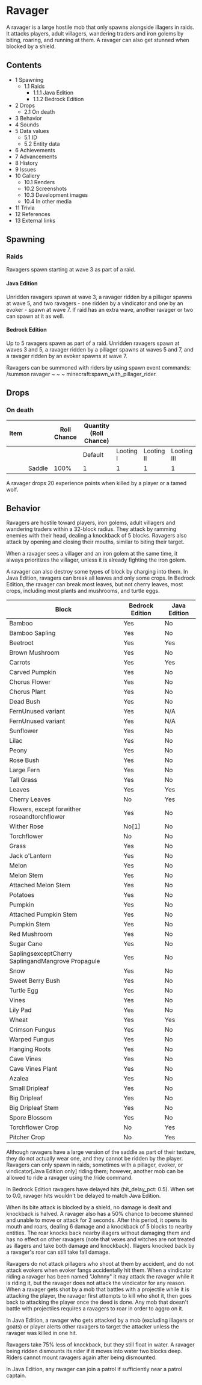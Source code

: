 # Ravager
A ravager is a large hostile mob that only spawns alongside illagers in raids. It attacks players, adult villagers, wandering traders and iron golems by biting, roaring, and running at them. A ravager can also get stunned when blocked by a shield.

## Contents
- 1 Spawning
	- 1.1 Raids
		- 1.1.1 Java Edition
		- 1.1.2 Bedrock Edition
- 2 Drops
	- 2.1 On death
- 3 Behavior
- 4 Sounds
- 5 Data values
	- 5.1 ID
	- 5.2 Entity data
- 6 Achievements
- 7 Advancements
- 8 History
- 9 Issues
- 10 Gallery
	- 10.1 Renders
	- 10.2 Screenshots
	- 10.3 Development images
	- 10.4 In other media
- 11 Trivia
- 12 References
- 13 External links

## Spawning
### Raids
Ravagers spawn starting at wave 3 as part of a raid.

#### Java Edition
Unridden ravagers spawn at wave 3, a ravager ridden by a pillager spawns at wave 5, and two ravagers - one ridden by a vindicator and one by an evoker - spawn at wave 7. If raid has an extra wave, another ravager or two can spawn at it as well.

#### Bedrock Edition
Up to 5 ravagers spawn as part of a raid. Unridden ravagers spawn at waves 3 and 5, a ravager ridden by a pillager spawns at waves 5 and 7, and a ravager ridden by an evoker spawns at wave 7.

Ravagers can be summoned with riders by using spawn event commands:  /summon ravager ~ ~ ~ minecraft:spawn_with_pillager_rider.

## Drops
### On death
| Item |        | Roll Chance | Quantity (Roll Chance) |           |            |             |
|------|--------|-------------|------------------------|-----------|------------|-------------|
|      |        |             | Default                | Looting I | Looting II | Looting III |
|      | Saddle | 100%        | 1                      | 1         | 1          | 1           |

A ravager drops 20 experience points when killed by a player or a tamed wolf.

## Behavior
Ravagers are hostile toward players, iron golems, adult villagers and wandering traders within a 32-block radius. They attack by ramming enemies with their head, dealing a knockback of 5 blocks. Ravagers also attack by opening and closing their mouths, similar to biting their target.

When a ravager sees a villager and an iron golem at the same time, it always prioritizes the villager, unless it is already fighting the iron golem.

A ravager can also destroy some types of block by charging into them. In Java Edition, ravagers can break all leaves and only some crops. In Bedrock Edition, the ravager can break most leaves, but not cherry leaves, most crops, including most plants and mushrooms, and turtle eggs.

| Block                                             | Bedrock Edition | Java Edition |
|---------------------------------------------------|-----------------|--------------|
| Bamboo                                            | Yes             | No           |
| Bamboo Sapling                                    | Yes             | No           |
| Beetroot                                          | Yes             | Yes          |
| Brown Mushroom                                    | Yes             | No           |
| Carrots                                           | Yes             | Yes          |
| Carved Pumpkin                                    | Yes             | No           |
| Chorus Flower                                     | Yes             | No           |
| Chorus Plant                                      | Yes             | No           |
| Dead Bush                                         | Yes             | No           |
| FernUnused variant                                | Yes             | N/A          |
| FernUnused variant                                | Yes             | N/A          |
| Sunflower                                         | Yes             | No           |
| Lilac                                             | Yes             | No           |
| Peony                                             | Yes             | No           |
| Rose Bush                                         | Yes             | No           |
| Large Fern                                        | Yes             | No           |
| Tall Grass                                        | Yes             | No           |
| Leaves                                            | Yes             | Yes          |
| Cherry Leaves                                     | No              | Yes          |
| Flowers, except forwither roseandtorchflower      | Yes             | No           |
| Wither Rose                                       | No[1]           | No           |
| Torchflower                                       | No              | No           |
| Grass                                             | Yes             | No           |
| Jack o'Lantern                                    | Yes             | No           |
| Melon                                             | Yes             | No           |
| Melon Stem                                        | Yes             | No           |
| Attached Melon Stem                               | Yes             | No           |
| Potatoes                                          | Yes             | No           |
| Pumpkin                                           | Yes             | No           |
| Attached Pumpkin Stem                             | Yes             | No           |
| Pumpkin Stem                                      | Yes             | No           |
| Red Mushroom                                      | Yes             | No           |
| Sugar Cane                                        | Yes             | No           |
| SaplingsexceptCherry SaplingandMangrove Propagule | Yes             | No           |
| Snow                                              | Yes             | No           |
| Sweet Berry Bush                                  | Yes             | No           |
| Turtle Egg                                        | Yes             | No           |
| Vines                                             | Yes             | No           |
| Lily Pad                                          | Yes             | No           |
| Wheat                                             | Yes             | Yes          |
| Crimson Fungus                                    | Yes             | No           |
| Warped Fungus                                     | Yes             | No           |
| Hanging Roots                                     | Yes             | No           |
| Cave Vines                                        | Yes             | No           |
| Cave Vines Plant                                  | Yes             | No           |
| Azalea                                            | Yes             | No           |
| Small Dripleaf                                    | Yes             | No           |
| Big Dripleaf                                      | Yes             | No           |
| Big Dripleaf Stem                                 | Yes             | No           |
| Spore Blossom                                     | Yes             | No           |
| Torchflower Crop                                  | No              | Yes          |
| Pitcher Crop                                      | No              | Yes          |


Although ravagers have a large version of the saddle as part of their texture, they do not actually wear one, and they cannot be ridden by the player. Ravagers can only spawn in raids, sometimes with a pillager, evoker, or vindicator‌[Java Edition  only] riding them; however, another mob can be allowed to ride a ravager using the /ride command.

In Bedrock Edition ravagers have delayed hits (hit_delay_pct: 0.5). When set to 0.0, ravager hits wouldn't be delayed to match Java Edition.

When its bite attack is blocked by a shield, no damage is dealt and knockback is halved. A ravager also has a 50% chance to become stunned and unable to move or attack for 2 seconds. After this period, it opens its mouth and roars, dealing 6 damage and a knockback of 5 blocks to nearby entities. The roar knocks back nearby illagers without damaging them and has no effect on other ravagers (note that vexes and witches are not treated as illagers and take both damage and knockback). Illagers knocked back by a ravager's roar can still take fall damage.

Ravagers do not attack pillagers who shoot at them by accident, and do not attack evokers when evoker fangs accidentally hit them. When a vindicator riding a ravager has been named "Johnny" it may attack the ravager while it is riding it, but the ravager does not attack the vindicator for any reason. When a ravager gets shot by a mob that battles with a projectile while it is attacking the player, the ravager first attempts to kill who shot it, then goes back to attacking the player once the deed is done. Any mob that doesn't battle with projectiles requires a ravagers to roar in order to aggro on it. 

In Java Edition, a ravager who gets attacked by a mob (excluding illagers or goats) or player alerts other ravagers to target the attacker unless the ravager was killed in one hit. 

Ravagers take 75% less of knockback, but they still float in water. A ravager being ridden dismounts its rider if it moves into water two blocks deep. Riders cannot mount ravagers again after being dismounted.

In Java Edition, any ravager can join a patrol if sufficiently near a patrol captain.

